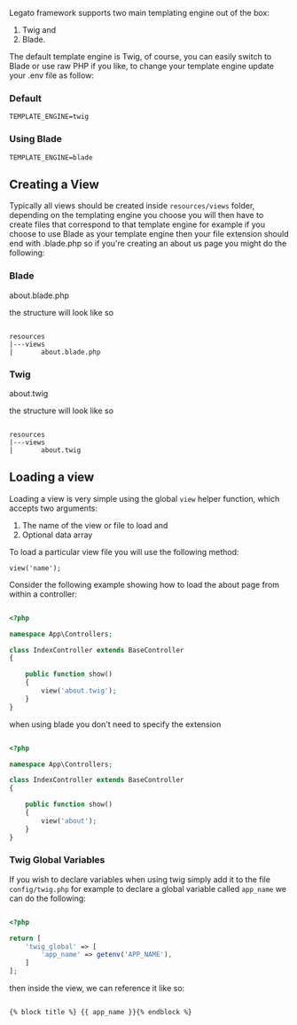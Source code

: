 Legato framework supports two main templating engine out of the box: 

1. Twig and 
1. Blade.

The default template engine is Twig, of course, you can easily switch to Blade or use raw PHP if you like, to change your template engine update your .env file as follow:

### Default 

```
TEMPLATE_ENGINE=twig
```

### Using Blade

```
TEMPLATE_ENGINE=blade
```

## Creating a View

Typically all views should be created inside ```resources/views``` folder, depending on the templating engine you choose you will then have to create files that correspond to that template engine for example if you choose to use Blade as your template engine then your file extension should end with .blade.php so if you're creating an about us page you might do the following:

### Blade

about.blade.php 

the structure will look like so

```

resources
|---views
|       about.blade.php

```

### Twig

about.twig 

the structure will look like so

```

resources
|---views
|       about.twig

```

## Loading a view

Loading a view is very simple using the global `view` helper function, which accepts two arguments:

1. The name of the view or file to load and 
1. Optional data array 

To load a particular view file you will use the following method:

`view('name');`

Consider the following example showing how to load the about page from within a controller:

```php

<?php

namespace App\Controllers;

class IndexController extends BaseController
{

    public function show()
    {
        view('about.twig');
    }
}

```
when using blade you don't need to specify the extension 

```php

<?php

namespace App\Controllers;

class IndexController extends BaseController
{

    public function show()
    {
        view('about');
    }
}

```

### Twig Global Variables

If you wish to declare variables when using twig simply add it to the file `config/twig.php` for example to declare a global variable called `app_name` we can do the following:

```php

<?php

return [
    'twig_global' => [
        'app_name' => getenv('APP_NAME'),
    ]
];

```

then inside the view, we can reference it like so: 

```twig

{% block title %} {{ app_name }}{% endblock %}

```






